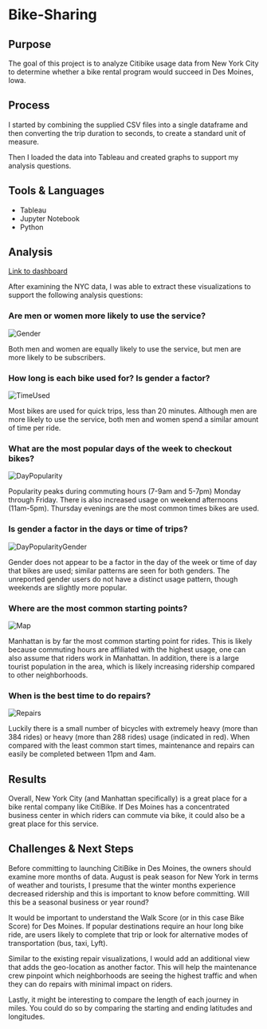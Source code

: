 # Bike-Sharing

## Purpose
The goal of this project is to analyze Citibike usage data from New York City to determine whether a bike rental program would succeed in Des Moines, Iowa.

## Process
I started by combining the supplied CSV files into a single dataframe and then converting the trip duration to seconds, to create a standard unit of measure.

Then I loaded the data into Tableau and created graphs to support my analysis questions.

## Tools & Languages

* Tableau
* Jupyter Notebook
* Python

## Analysis
[Link to dashboard](https://public.tableau.com/profile/kaitlin.rockway#!/vizhome/NYC_Citibike_Analysis_Challenge/Analysis)

After examining the NYC data, I was able to extract these visualizations to support the following analysis questions:

### Are men or women more likely to use the service?
![Gender](https://github.com/krockway/Bike-Sharing/blob/main/images/Gender.png)

Both men and women are equally likely to use the service, but men are more likely to be subscribers.

### How long is each bike used for? Is gender a factor?
![TimeUsed](https://github.com/krockway/Bike-Sharing/blob/main/images/TimeUsed.png)

Most bikes are used for quick trips, less than 20 minutes. Although men are more likely to use the service, both men and women spend a similar amount of time per ride.

### What are the most popular days of the week to checkout bikes?
![DayPopularity](https://github.com/krockway/Bike-Sharing/blob/main/images/DayPopularity.png)

Popularity peaks during commuting hours (7-9am and 5-7pm) Monday through Friday. There is also increased usage on weekend afternoons (11am-5pm). Thursday evenings are the most common times bikes are used.

### Is gender a factor in the days or time of trips?
![DayPopularityGender](https://github.com/krockway/Bike-Sharing/blob/main/images/DayPopularityGender.png)

Gender does not appear to be a factor in the day of the week or time of day that bikes are used; similar patterns are seen for both genders. The unreported gender users do not have a distinct usage pattern, though weekends are slightly more popular.

### Where are the most common starting points?
![Map](https://github.com/krockway/Bike-Sharing/blob/main/images/Map.png)

Manhattan is by far the most common starting point for rides. This is likely because commuting hours are affiliated with the highest usage, one can also assume that riders work in Manhattan. In addition, there is a large tourist population in the area, which is likely increasing ridership compared to other neighborhoods.

### When is the best time to do repairs?
![Repairs](https://github.com/krockway/Bike-Sharing/blob/main/images/Repairs.png)

Luckily there is a small number of bicycles with extremely heavy (more than 384 rides) or heavy (more than 288 rides) usage (indicated in red). When compared with the least common start times, maintenance and repairs can easily be completed between 11pm and 4am.

## Results

Overall, New York City (and Manhattan specifically) is a great place for a bike rental company like CitiBike. If Des Moines has a concentrated business center in which riders can commute via bike, it could also be a great place for this service.

## Challenges & Next Steps

Before committing to launching CitiBike in Des Moines, the owners should examine more months of data. August is peak season for New York in terms of weather and tourists, I presume that the winter months experience decreased ridership and this is important to know before committing. Will this be a seasonal business or year round?

It would be important to understand the Walk Score (or in this case Bike Score) for Des Moines. If popular destinations require an hour long bike ride, are users likely to complete that trip or look for alternative modes of transportation (bus, taxi, Lyft).

Similar to the existing repair visualizations, I would add an additional view that adds the geo-location as another factor. This will help the maintenance crew pinpoint which neighborhoods are seeing the highest traffic and when they can do repairs with minimal impact on riders.

Lastly, it might be interesting to compare the length of each journey in miles. You could do so by comparing the starting and ending latitudes and longitudes.